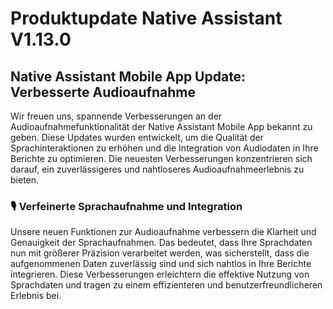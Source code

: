 # Produktupdate Native Assistant V1.13.0

## Native Assistant Mobile App Update: Verbesserte Audioaufnahme

Wir freuen uns, spannende Verbesserungen an der Audioaufnahmefunktionalität der Native Assistant Mobile App bekannt zu geben. Diese Updates wurden entwickelt, um die Qualität der Sprachinteraktionen zu erhöhen und die Integration von Audiodaten in Ihre Berichte zu optimieren. Die neuesten Verbesserungen konzentrieren sich darauf, ein zuverlässigeres und nahtloseres Audioaufnahmeerlebnis zu bieten.

### 🎙️ **Verfeinerte Sprachaufnahme und Integration**

Unsere neuen Funktionen zur Audioaufnahme verbessern die Klarheit und Genauigkeit der Sprachaufnahmen. Das bedeutet, dass Ihre Sprachdaten nun mit größerer Präzision verarbeitet werden, was sicherstellt, dass die aufgenommenen Daten zuverlässig sind und sich nahtlos in Ihre Berichte integrieren. Diese Verbesserungen erleichtern die effektive Nutzung von Sprachdaten und tragen zu einem effizienteren und benutzerfreundlicheren Erlebnis bei.
